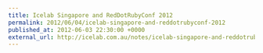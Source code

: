 ```yaml
---
title: Icelab Singapore and RedDotRubyConf 2012
permalink: 2012/06/04/icelab-singapore-and-reddotrubyconf-2012
published_at: 2012-06-03 22:30:00 +0000
external_url: http://icelab.com.au/notes/icelab-singapore-and-reddotrubyconf-2012/
---
```

